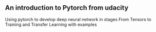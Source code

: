 ## An introduction to Pytorch from udacity
Using pytorch to develop deep neural network in stages
From Tensors to Training and Transfer Learning with examples

